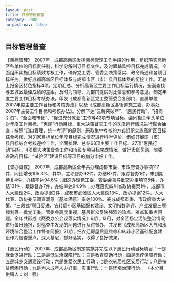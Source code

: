 ```yaml
---
layout: post
title: 目标管理督查
category: 2008
no-post-nav: false
---
```


##  目标管理督查

【目标管理】　2007年，成都高新区发挥目标管理工作手段的作用，组织落实高新区各单位的目标责任制，科学分解制订目标文件，及时跟踪监控目标完成情况，全面组织实施目标绩效考核工作，确保党工委、管委会决策落实、政令畅通和各项目标任务。做好成都高新区目标体系与成都市区（市）县目标体系的衔接工作。汇总上报全区特色指标4项，定期汇总、分析高新区主要工作目标运行情况，全面查找与五城区最佳成绩的差距，及时为领导、为部门提供对比信息和参考意见。制定年度主要工作目标考核办法，印发《成都高新区党工委管委会各部门、直属单位2007年度主要工作目标和考核办法》以及《成都高新区各街道党工委、办事处2007年主要工作目标和考核办法》。分解下达“三新突破年”、“惠民行动”、“招商引资”、“全面城市化”、“促进充分就业”工作等42项专项目标。会同相关牵头单位对年度工作目标、“惠民”行动目标、重大决策督查工作的季度运行情况进行联合抽查；按照“归口管理、统一考评”的原则，采取集中考核的方式组织实施高新区目标综合考核，对31家目标单位年度目标完成情况进行科学评价。组织开展区（市）县目标综合考核迎检工作，全面梳理、总结68项主要工作目标、27项“惠民行动”目标、4项重大决策督查工作和市级专项目标完成情况，做好表彰奖励、省委省政府目标、“试验区”建设目标等项目的加分申报工作。
 
【督办督查】　2007年，成都高新区全年共办理成都市委、市政府督办事项117件，同比增长105.3%，其中，立项督办92件，办结87件，跟踪督办1件，未到期待复4件，办结率达94.6%；跟踪办理党工委、管委会领导批交办事项138件，办结131件，跟踪督办7件，办结率达94.9%；办理落实四川省政协提案1件，成都市人大建议2件、政协提案2件，成都市武侯区人大建议13件、政协提案12件，人大代表、政协委员调查满意（基本满意）率达100%。完成成都市委、市政府重大决策、“三段式”项目促进、农转居小区基础配套建设、文明指数测评、产业发展三项规划等一批党工委、管委会高度重视、基层群众反映强烈的热点、难点和重点问题。全年共形成《两委办公会议落实情况》6期；12月，对全区扬尘污染整治情况进行每日通报，对巡查中发现的问题进行及时督办，共发布《成都高新区大气和水环境综合整治工作督查简报》21期；把农迁房屋质量维修和转非小区基础配套建设作为督查重点，深入基层，抓好落实，取得了良好效果。
 
【惠民行动】　2007年，成都高新区制定实施并完成以下惠民行动目标项目：一是就业促进行动；二是最低生活保障行动；三是教育资助行动；四是医疗保障行动；五是城乡交通建设行动；六是关爱农民工行动；七是农转居社区安居行动；八是扶贫解困行动；九是为未成年人办好事、实事行动；十是环境治理行动。
（本分目供稿人：刘　强）
 